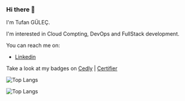 ### Hi there 👋

I'm Tufan GÜLEÇ. 

I'm interested in Cloud Compting, DevOps and FullStack development. 

You can reach me on:

- [Linkedin](https://www.linkedin.com/in/gulectufan/ "Tufan GÜLEÇ - Linkedin page")

Take a look at my badges on [Cedly](https://www.credly.com/users/gulectufan/badges "Tufan GÜLEÇ - Credly") | [Certifier](https://verified.sertifier.com/en/profile/tufangulec796330 "Tufan GÜLEÇ - Certifier")

<!--

- 🔭 I’m currently working on ...
- 🌱 I’m currently learning ...
- 👯 I’m looking to collaborate on ...
- 🤔 I’m looking for help with ...
- 💬 Ask me about ...
- 📫 How to reach me: ...
- 😄 Pronouns: ...
- ⚡ Fun fact: ...
-->


<!-- Most Used Languages 
- kaynak kodu : https://github.com/anuraghazra/github-readme-stats 
- C mikatarını artırınca bunu kullan [![Top Langs](https://github-readme-stats.vercel.app/api/top-langs/?username=gulectufan&layout=compact)](https://github.com/gulectufan/github-readme-stats)
-->
![Top Langs](https://github-readme-stats.vercel.app/api/top-langs/?username=gulectufan&hide_progress=true)

![Top Langs](https://github-readme-stats.vercel.app/api/top-langs/?username=gulectufan&langs_count=8)


